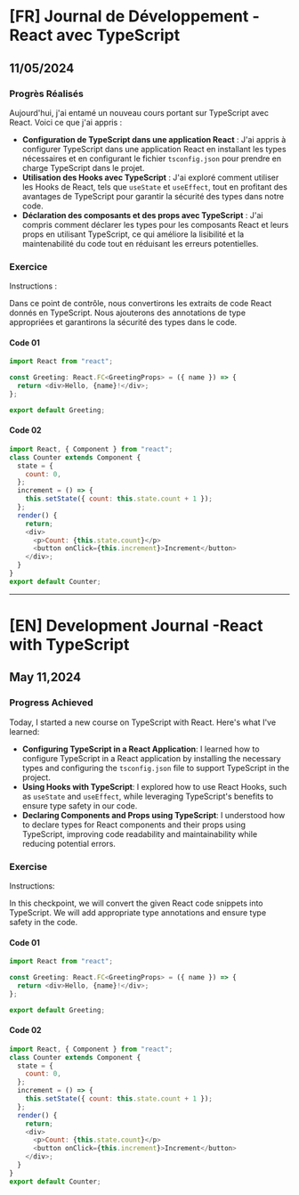 # [FR] Journal de Développement -React avec TypeScript

## 11/05/2024

### Progrès Réalisés

Aujourd'hui, j'ai entamé un nouveau cours portant sur TypeScript avec React. Voici ce que j'ai appris :

- **Configuration de TypeScript dans une application React** : J'ai appris à configurer TypeScript dans une application React en installant les types nécessaires et en configurant le fichier `tsconfig.json` pour prendre en charge TypeScript dans le projet.
- **Utilisation des Hooks avec TypeScript** : J'ai exploré comment utiliser les Hooks de React, tels que `useState` et `useEffect`, tout en profitant des avantages de TypeScript pour garantir la sécurité des types dans notre code.
- **Déclaration des composants et des props avec TypeScript** : J'ai compris comment déclarer les types pour les composants React et leurs props en utilisant TypeScript, ce qui améliore la lisibilité et la maintenabilité du code tout en réduisant les erreurs potentielles.

### Exercice

Instructions :

Dans ce point de contrôle, nous convertirons les extraits de code React donnés en TypeScript. Nous ajouterons des annotations de type appropriées et garantirons la sécurité des types dans le code.

#### Code 01

```javascript
import React from "react";

const Greeting: React.FC<GreetingProps> = ({ name }) => {
  return <div>Hello, {name}!</div>;
};

export default Greeting;
```

#### Code 02

```javascript
import React, { Component } from "react";
class Counter extends Component {
  state = {
    count: 0,
  };
  increment = () => {
    this.setState({ count: this.state.count + 1 });
  };
  render() {
    return;
    <div>
      <p>Count: {this.state.count}</p>
      <button onClick={this.increment}>Increment</button>
    </div>;
  }
}
export default Counter;
```

---

# [EN] Development Journal -React with TypeScript

## May 11,2024

### Progress Achieved

Today, I started a new course on TypeScript with React. Here's what I've learned:

- **Configuring TypeScript in a React Application**: I learned how to configure TypeScript in a React application by installing the necessary types and configuring the `tsconfig.json` file to support TypeScript in the project.
- **Using Hooks with TypeScript**: I explored how to use React Hooks, such as `useState` and `useEffect`, while leveraging TypeScript's benefits to ensure type safety in our code.
- **Declaring Components and Props using TypeScript**: I understood how to declare types for React components and their props using TypeScript, improving code readability and maintainability while reducing potential errors.

### Exercise

Instructions:

In this checkpoint, we will convert the given React code snippets into TypeScript. We will add appropriate type annotations and ensure type safety in the code.

#### Code 01

```javascript
import React from "react";

const Greeting: React.FC<GreetingProps> = ({ name }) => {
  return <div>Hello, {name}!</div>;
};

export default Greeting;
```

#### Code 02

```javascript
import React, { Component } from "react";
class Counter extends Component {
  state = {
    count: 0,
  };
  increment = () => {
    this.setState({ count: this.state.count + 1 });
  };
  render() {
    return;
    <div>
      <p>Count: {this.state.count}</p>
      <button onClick={this.increment}>Increment</button>
    </div>;
  }
}
export default Counter;
```
